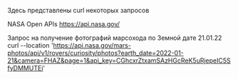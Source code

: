 Здесь представлены curl некоторых запросов

NASA Open APIs 
https://api.nasa.gov/

Запрос на получение фотографий марсохода по Земной дате 21.01.22
                   curl --location 'https://api.nasa.gov/mars-photos/api/v1/rovers/curiosity/photos?earth_date=2022-01-21&camera=FHAZ&page=1&api_key=CGhcxrZtxamSAzHGcReK5uRjepeIC5SfyDMMUTEi'
